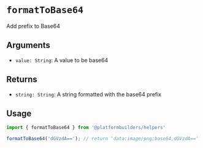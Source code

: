 # `formatToBase64`

Add prefix to Base64

## Arguments

- `value: String`: A value to be base64

## Returns

- `string: String`: A string formatted with the base64 prefix

## Usage

```jsx
import { formatToBase64 } from '@platformbuilders/helpers'

formatToBase64('dGVzdA=='); // return 'data:image/png;base64,dGVzdA=='
```
